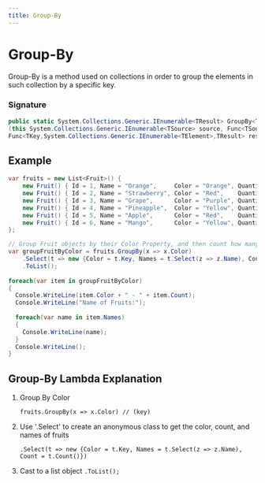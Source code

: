 ```yaml
---
title: Group-By
---
```


# Group-By

Group-By is a method used on collections in order to group the elements in such collection by a specific key.

### Signature
```csharp
public static System.Collections.Generic.IEnumerable<TResult> GroupBy<TSource,TKey,TElement,TResult> 
(this System.Collections.Generic.IEnumerable<TSource> source, Func<TSource,TKey> keySelector, Func<TSource,TElement> elementSelector, 
Func<TKey,System.Collections.Generic.IEnumerable<TElement>,TResult> resultSelector);
```

## Example
```csharp
var fruits = new List<Fruit>() {
    new Fruit() { Id = 1, Name = "Orange",     Color = "Orange", Quantity: 3   },
    new Fruit() { Id = 2, Name = "Strawberry", Color = "Red",    Quantity: 12  },
    new Fruit() { Id = 3, Name = "Grape",      Color = "Purple", Quantity: 25  },
    new Fruit() { Id = 4, Name = "Pineapple",  Color = "Yellow", Quantity: 1   },
    new Fruit() { Id = 5, Name = "Apple",      Color = "Red",    Quantity: 5   },
    new Fruit() { Id = 6, Name = "Mango",      Color = "Yellow", Quantity: 2   }
};

// Group Fruit objects by their Color Property, and then count how many fruits are in each group along with the names of each fruit.
var groupFruitByColor = fruits.GroupBy(x => x.Color)
    .Select(t => new {Color = t.Key, Names = t.Select(z => z.Name), Count = t.Count()})
    .ToList();
      
foreach(var item in groupFruitByColor)
{
  Console.WriteLine(item.Color + " - " + item.Count);
  Console.WriteLine("Name of Fruits:");
  
  foreach(var name in item.Names)
  {
    Console.WriteLine(name);	
  }
  Console.WriteLine();
}

```

## Group-By Lambda Explanation

 1. Group By Color
    ```
    fruits.GroupBy(x => x.Color) // (key)
    ```
 2. Use '.Select' to create an anonymous class to get the color, count, and names of fruits
    ```
    .Select(t => new {Color = t.Key, Names = t.Select(z => z.Name), Count = t.Count()})
    ```
  3. Cast to a list object
    ```
    .ToList();
    ```
